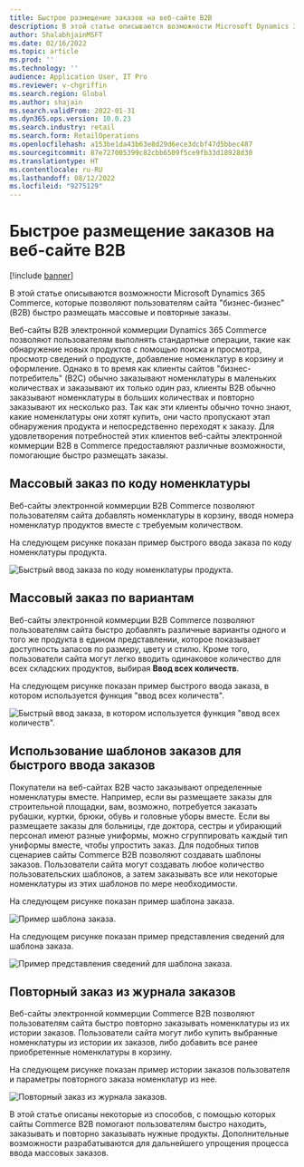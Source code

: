 ```yaml
---
title: Быстрое размещение заказов на веб-сайте B2B
description: В этой статье описываются возможности Microsoft Dynamics 365 Commerce, которые позволяют пользователям сайта "бизнес-бизнес" (B2B) быстро размещать массовые и повторные заказы.
author: ShalabhjainMSFT
ms.date: 02/16/2022
ms.topic: article
ms.prod: ''
ms.technology: ''
audience: Application User, IT Pro
ms.reviewer: v-chgriffin
ms.search.region: Global
ms.author: shajain
ms.search.validFrom: 2022-01-31
ms.dyn365.ops.version: 10.0.23
ms.search.industry: retail
ms.search.form: RetailOperations
ms.openlocfilehash: a153be1da43b63e8d29d6ece3dcbf47d5bbec487
ms.sourcegitcommit: 87e727005399c82cbb6509f5ce9fb33d18928d30
ms.translationtype: HT
ms.contentlocale: ru-RU
ms.lasthandoff: 08/12/2022
ms.locfileid: "9275129"
---
```

# <a name="place-b2b-website-orders-quickly"></a>Быстрое размещение заказов на веб-сайте B2B

[!include [banner](../../includes/banner.md)]

В этой статье описываются возможности Microsoft Dynamics 365 Commerce, которые позволяют пользователям сайта "бизнес-бизнес" (B2B) быстро размещать массовые и повторные заказы.

Веб-сайты B2B электронной коммерции Dynamics 365 Commerce позволяют пользователям выполнять стандартные операции, такие как обнаружение новых продуктов с помощью поиска и просмотра, просмотр сведений о продукте, добавление номенклатур в корзину и оформление. Однако в то время как клиенты сайтов "бизнес-потребитель" (B2C) обычно заказывают номенклатуры в маленьких количествах и заказывают их только один раз, клиенты B2B обычно заказывают номенклатуры в больших количествах и повторно заказывают их несколько раз. Так как эти клиенты обычно точно знают, какие номенклатуры они хотят купить, они часто пропускают этап обнаружения продукта и непосредственно переходят к заказу. Для удовлетворения потребностей этих клиентов веб-сайты электронной коммерции B2B в Commerce предоставляют различные возможности, помогающие быстро размещать заказы.

## <a name="bulk-order-by-item-number"></a>Массовый заказ по коду номенклатуры

Веб-сайты электронной коммерции B2B Commerce позволяют пользователям сайта добавлять номенклатуры в корзину, вводя номера номенклатур продуктов вместе с требуемым количеством.

На следующем рисунке показан пример быстрого ввода заказа по коду номенклатуры продукта.

![Быстрый ввод заказа по коду номенклатуры продукта.](../media/QuickAddByItem.png)

## <a name="bulk-order-by-variant"></a>Массовый заказ по вариантам

Веб-сайты электронной коммерции B2B Commerce позволяют пользователям сайта быстро добавлять различные варианты одного и того же продукта в едином представлении, которое показывает доступность запасов по размеру, цвету и стилю. Кроме того, пользователи сайта могут легко вводить одинаковое количество для всех складских продуктов, выбирая **Ввод всех количеств**.

На следующем рисунке показан пример быстрого ввода заказа, в котором используется функция "ввод всех количеств".

![Быстрый ввод заказа, в котором используется функция "ввод всех количеств".](../media/MatrixView.png)

## <a name="use-order-templates-for-quick-order-entry"></a>Использование шаблонов заказов для быстрого ввода заказов

Покупатели на веб-сайтах B2B часто заказывают определенные номенклатуры вместе. Например, если вы размещаете заказы для строительной площадки, вам, возможно, потребуется заказать рубашки, куртки, брюки, обувь и головные уборы вместе. Если вы размещаете заказы для больницы, где доктора, сестры и убирающий персонал имеют разные униформы, можно сгруппировать каждый тип униформы вместе, чтобы упростить заказ. Для подобных типов сценариев сайты Commerce B2B позволяют создавать шаблоны заказов. Пользователи сайта могут создавать любое количество пользовательских шаблонов, а затем заказывать все или некоторые номенклатуры из этих шаблонов по мере необходимости.

На следующем рисунке показан пример шаблона заказа.

![Пример шаблона заказа.](../media/OrderTemplateHeader.png)

На следующем рисунке показан пример представления сведений для шаблона заказа.

![Пример представления сведений для шаблона заказа.](../media/OrderTemplateLines.png)

## <a name="reorder-from-order-history"></a>Повторный заказ из журнала заказов

Веб-сайты электронной коммерции Commerce B2B позволяют пользователям сайта быстро повторно заказывать номенклатуры из их истории заказов. Пользователи сайта могут либо купить выбранные номенклатуры из истории их заказов, либо добавить все ранее приобретенные номенклатуры в корзину.

На следующем рисунке показан пример истории заказов пользователя и параметры повторного заказа номенклатур из нее.

![Повторный заказ из журнала заказов.](../media/Reorder.png)

В этой статье описаны некоторые из способов, с помощью которых сайты Commerce B2B помогают пользователям быстро находить, заказывать и повторно заказывать нужные продукты. Дополнительные возможности разрабатываются для дальнейшего упрощения процесса ввода массовых заказов.
